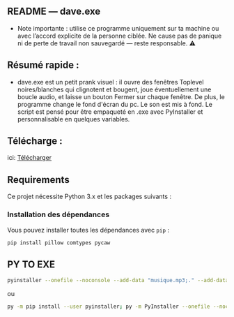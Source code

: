 ## README — dave.exe
- Note importante : utilise ce programme uniquement sur ta machine ou avec l’accord explicite de la personne ciblée. Ne cause pas de panique ni de perte de travail non sauvegardé — reste responsable. ⚠️

## Résumé rapide :
- dave.exe est un petit prank visuel : il ouvre des fenêtres Toplevel noires/blanches qui clignotent et bougent, joue éventuellement une boucle audio, et laisse un bouton Fermer sur chaque fenêtre. De plus, le programme change le fond d'écran du pc. Le son est mis à fond. Le script est pensé pour être empaqueté en .exe avec PyInstaller et personnalisable en quelques variables.

## Télécharge : 
ici: [Télécharger](https://www.mediafire.com/file/5h1jfq2mkyry95s/dave_land.exe/file)

## Requirements

Ce projet nécessite Python 3.x et les packages suivants :

### Installation des dépendances

Vous pouvez installer toutes les dépendances avec `pip` :

```bash
pip install pillow comtypes pycaw
```
## PY TO EXE

```bash
pyinstaller --onefile --noconsole --add-data "musique.mp3;." --add-data "musique2.mp3;." --add-data "prank.jpg;." --icon=icone.ico main.py
```
ou
```bash
py -m pip install --user pyinstaller; py -m PyInstaller --onefile --noconsole --add-data "musique.mp3;." --add-data "musique2.MP3;." --add-data "prank.jpg;." --icon=icone.ico main.py


